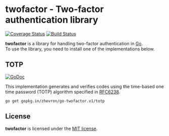 twofactor - Two-factor authentication library
=============================================

[![Coverage Status](https://img.shields.io/coveralls/zhevron/twofactor.svg)](https://coveralls.io/r/zhevron/twofactor)
[![Build Status](https://travis-ci.org/zhevron/twofactor.svg?branch=master)](https://travis-ci.org/zhevron/twofactor)

**twofactor** is a library for handling two-factor authentication in [Go](https://golang.org/).  
To use the library, you need to install one of the implementations below.

## TOTP

[![GoDoc](https://godoc.org/github.com/zhevron/twofactor/totp?status.svg)](https://godoc.org/github.com/zhevron/twofactor/totp)

This implementation generates and verifies codes using the time-based one time password (TOTP) algorithm specified in [RFC6238](https://tools.ietf.org/html/rfc6238).

```
go get gopkg.in/zhevron/go-twofactor.v1/totp
```

## License

**twofactor** is licensed under the [MIT license](http://opensource.org/licenses/MIT).
